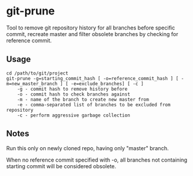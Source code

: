 # git-prune

Tool to remove git repository history for all branches before specific commit, recreate master and filter obsolete branches by checking for reference commit.

## Usage

```
cd /path/to/git/project
git-prune -g=starting_commit_hash [ -o=reference_commit_hash ] [ -m=new_master_branch ] [ -e=exclude_branches] [ -c ]
	-g - commit hash to remove history before
	-o - commit hash to check branches against
	-m - name of the branch to create new master from
	-e - comma-separated list of branches to be excluded from repository
	-c - perform aggressive garbage collection
```

## Notes

Run this only on newly cloned repo, having only "master" branch.

When no reference commit specified with -o, all branches not containing starting commit will be considered obsolete.

